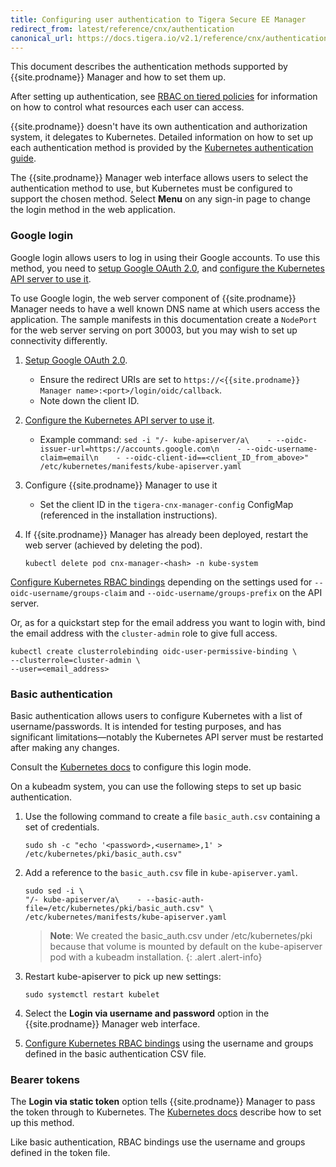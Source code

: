 ```yaml
---
title: Configuring user authentication to Tigera Secure EE Manager
redirect_from: latest/reference/cnx/authentication
canonical_url: https://docs.tigera.io/v2.1/reference/cnx/authentication
---
```


This document describes the authentication methods supported by {{site.prodname}}
Manager and how to set them up.

After setting up authentication, see [RBAC on tiered policies](rbac-tiered-policies)
for information on how to control what resources each user can access.

{{site.prodname}} doesn't have its own authentication and authorization system, it delegates
to Kubernetes.  Detailed information on how to set up each authentication
method is provided by the [Kubernetes authentication guide](https://kubernetes.io/docs/admin/authentication/).

The {{site.prodname}} Manager web interface allows users to select the authentication method
to use, but Kubernetes must be configured to support the chosen method.
Select **Menu** on any sign-in page to change the login method in the web application.

### Google login

Google login allows users to log in using their Google accounts.  To use this
method, you need to [setup Google OAuth 2.0](https://developers.google.com/identity/protocols/OpenIDConnect),
and [configure the Kubernetes API server to use it](https://kubernetes.io/docs/admin/authentication/#configuring-the-api-server).

To use Google login, the web server component of {{site.prodname}} Manager needs
to have a well known DNS name at which users access the application.  The sample
manifests in this documentation create a `NodePort` for the web server
serving on port 30003, but you may wish to set up connectivity differently.

1. [Setup Google OAuth 2.0](https://developers.google.com/identity/protocols/OpenIDConnect).
   - Ensure the redirect URIs are set to `https://<{{site.prodname}} Manager name>:<port>/login/oidc/callback`.
   - Note down the client ID.

2. [Configure the Kubernetes API server to use it](https://kubernetes.io/docs/admin/authentication/#configuring-the-api-server).
   - Example command: `sed -i "/- kube-apiserver/a\    - --oidc-issuer-url=https://accounts.google.com\n    - --oidc-username-claim=email\n    - --oidc-client-id==<client_ID_from_above>" /etc/kubernetes/manifests/kube-apiserver.yaml`

3. Configure {{site.prodname}} Manager to use it
   - Set the client ID in the `tigera-cnx-manager-config` ConfigMap (referenced
     in the installation instructions).

4. If {{site.prodname}} Manager has already been deployed, restart the web server (achieved by deleting the pod).

   ```
   kubectl delete pod cnx-manager-<hash> -n kube-system
   ```

[Configure Kubernetes RBAC bindings](rbac-tiered-policies) depending on the settings used for `--oidc-username/groups-claim` and `--oidc-username/groups-prefix` on the API server.

Or, as for a quickstart step for the email address you want to login with, bind the email address with the `cluster-admin` role to give full access.
   ```
   kubectl create clusterrolebinding oidc-user-permissive-binding \
   --clusterrole=cluster-admin \
   --user=<email_address>
   ```

### Basic authentication

Basic authentication allows users to configure Kubernetes with a list of username/passwords.
It is intended for testing purposes, and has significant limitations—notably
the Kubernetes API server must be restarted after making any changes.

Consult the [Kubernetes docs](https://kubernetes.io/docs/admin/authentication/#static-password-file)
to configure this login mode.

On a kubeadm system, you can use the following steps to set up basic authentication.

1. Use the following command to create a file `basic_auth.csv` containing
   a set of credentials.

   ```
   sudo sh -c "echo '<password>,<username>,1' > /etc/kubernetes/pki/basic_auth.csv"
   ```

1. Add a reference to the `basic_auth.csv` file in `kube-apiserver.yaml`.

   ```
   sudo sed -i \
   "/- kube-apiserver/a\    - --basic-auth-file=/etc/kubernetes/pki/basic_auth.csv" \
   /etc/kubernetes/manifests/kube-apiserver.yaml
   ```

   > **Note**: We created the basic_auth.csv under /etc/kubernetes/pki because that volume is
   mounted by default on the kube-apiserver pod with a kubeadm installation.
   {: .alert .alert-info}

1. Restart kube-apiserver to pick up new settings:

   ```
   sudo systemctl restart kubelet
   ```

1. Select the **Login via username and password** option in the {{site.prodname}} 
   Manager web interface.

1. [Configure Kubernetes RBAC bindings](rbac-tiered-policies) using the username and groups defined in the
   basic authentication CSV file.



### Bearer tokens

The **Login via static token** option tells {{site.prodname}} Manager to pass the token through
to Kubernetes. The [Kubernetes docs](https://kubernetes.io/docs/admin/authentication/#static-token-file)
describe how to set up this method.

Like basic authentication, RBAC bindings use the username and groups defined in the token
file.
